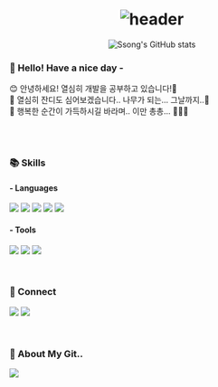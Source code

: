 <div align="center">
  
# ![header](https://capsule-render.vercel.app/api?type=soft&color=auto&height=100&animation=twinkling&section=header&text=🎨Welcome%20to%20Ssong's%20Github!%20🎈&fontSize=50&fontColor=navy)


![Ssong's GitHub stats](https://github-readme-stats.vercel.app/api?username=sssonggg&theme=solarized-light&show_icons=true)
</div>

### 🎵 Hello! Have a nice day -

<p>
  😊 안녕하세요! 열심히 개발을 공부하고 있습니다!😬<br/>
  🌱 열심히 잔디도 심어보겠습니다.. 나무가 되는... 그날까지..🌳<br/>
  🎁 행복한 순간이 가득하시길 바라며.. 이만 총총... 🍰👍🏻 <br/><br/>
</p>
<br>

### 📚 Skills
#### - Languages
<p>
<img src="https://img.shields.io/badge/Java-F37626?style=flat&logo=Conda-Forge&logoColor=white" />
<img src="https://img.shields.io/badge/HTML5-F94877?style=flat&logo=HTML5&logoColor=white" />
<img src="https://img.shields.io/badge/CSS3-1572B6?style=flat&logo=CSS3&logoColor=white" />
<img src="https://img.shields.io/badge/JavaScript-f7df1e?style=flat&logo=JavaScript&logoColor=white" />
<img src="https://img.shields.io/badge/jQuery-84B135?style=flat&logo=jQuery&logoColor=white" />
</p>

#### - Tools
<p>
<img src="https://img.shields.io/badge/Git-181717?style=flat&logo=GitHub&logoColor=white" />
<img src="https://img.shields.io/badge/Intellij-7D00FF?style=flat&logo=intellijidea&logoColor=white" />
<img src="https://img.shields.io/badge/VSCode-007ACC?style=flat&logo=visualstudiocode&logoColor=white" />
</p>
<br>

### 🚗 Connect
<p>
  <a href="https://blog.naver.com/" target="_blank"><img src="https://img.shields.io/badge/Blog-83B81A?style=flat&logo=naver&logoColor=white" /></a>
  <a href="mailto:ssooonggii@gmail.com" target="_blank"><img src="https://img.shields.io/badge/ssooonggii@gmail.com-EA4335?style=flat&logo=google&logoColor=white" /></a>
</p>
<br>


### 🤿 About My Git..
<img src="https://github-readme-stats.vercel.app/api/top-langs/?username=sssonggg&layout=compact"><br><br>
